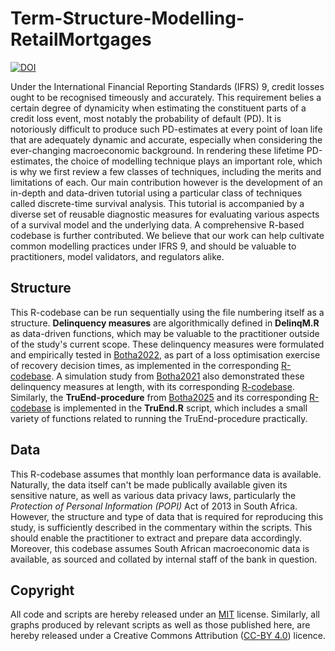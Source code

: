 # Term-Structure-Modelling-RetailMortgages
[![DOI](https://zenodo.org/badge/DOI/10.5281/zenodo.15856389.svg)](https://doi.org/10.5281/zenodo.15856389)

Under the International Financial Reporting Standards (IFRS) 9, credit losses ought to be recognised timeously and accurately. This requirement belies a certain degree of dynamicity when estimating the constituent parts of a credit loss event, most notably the probability of default (PD). It is notoriously difficult to produce such PD-estimates at every point of loan life that are adequately dynamic and accurate, especially when considering the ever-changing macroeconomic background. In rendering these lifetime PD-estimates, the choice of modelling technique plays an important role, which is why we first review a few classes of techniques, including the merits and limitations of each. Our main contribution however is the development of an in-depth and data-driven tutorial using a particular class of techniques called discrete-time survival analysis. This tutorial is accompanied by a diverse set of reusable diagnostic measures for evaluating various aspects of a survival model and the underlying data. A comprehensive R-based codebase is further contributed. We believe that our work can help cultivate common modelling practices under IFRS 9, and should be valuable to practitioners, model validators, and regulators alike.


## Structure
This R-codebase can be run sequentially using the file numbering itself as a structure. **Delinquency measures** are algorithmically defined in **DelinqM.R** as data-driven functions, which may be valuable to the practitioner outside of the study's current scope. These delinquency measures were formulated and empirically tested in [Botha2022](https://www.researchgate.net/publication/358329458_The_loss_optimization_of_loan_recovery_decision_times_using_forecast_cashflows), as part of a loss optimisation exercise of recovery decision times, as implemented in the corresponding [R-codebase](https://github.com/arnobotha/The-loss-optimisation-of-loan-recovery-decision-times-using-forecast-cash-flows). A simulation study from [Botha2021](https://www.researchgate.net/publication/350169758_Simulation-based_optimisation_of_the_timing_of_loan_recovery_across_different_portfolios) also demonstrated these delinquency measures at length, with its corresponding [R-codebase](https://github.com/arnobotha/Simulation-based-optimisation-of-the-timing-of-loan-recovery-across-different-portfolios). Similarly, the **TruEnd-procedure** from [Botha2025](https://www.researchgate.net/publication/380214432_The_TruEnd-procedure_Treating_trailing_zero-valued_balances_in_credit_data) and its corresponding [R-codebase](https://github.com/arnobotha/TruEnd-Procedure)  is implemented in the **TruEnd.R** script, which includes a small variety of functions related to running the TruEnd-procedure practically.

## Data
This R-codebase assumes that monthly loan performance data is available. Naturally, the data itself can't be made publically available given its sensitive nature, as well as various data privacy laws, particularly the _Protection of Personal Information (POPI)_ Act of 2013 in South Africa. However, the structure and type of data that is required for reproducing this study, is sufficiently described in the commentary within the scripts. This should enable the practitioner to extract and prepare data accordingly. Moreover, this codebase assumes South African macroeconomic data is available, as sourced and collated by internal staff of the bank in question.

## Copyright
All code and scripts are hereby released under an [MIT](https://opensource.org/licenses/MIT) license. Similarly, all graphs produced by relevant scripts as well as those published here, are hereby released under a Creative Commons Attribution ([CC-BY 4.0](https://creativecommons.org/licenses/by/4.0/)) licence.
